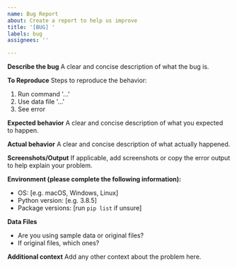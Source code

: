 ```yaml
---
name: Bug Report
about: Create a report to help us improve
title: '[BUG] '
labels: bug
assignees: ''

---
```


**Describe the bug**
A clear and concise description of what the bug is.

**To Reproduce**
Steps to reproduce the behavior:
1. Run command '...'
2. Use data file '...'
3. See error

**Expected behavior**
A clear and concise description of what you expected to happen.

**Actual behavior**
A clear and concise description of what actually happened.

**Screenshots/Output**
If applicable, add screenshots or copy the error output to help explain your problem.

**Environment (please complete the following information):**
- OS: [e.g. macOS, Windows, Linux]
- Python version: [e.g. 3.8.5]
- Package versions: [run `pip list` if unsure]

**Data Files**
- Are you using sample data or original files?
- If original files, which ones?

**Additional context**
Add any other context about the problem here.